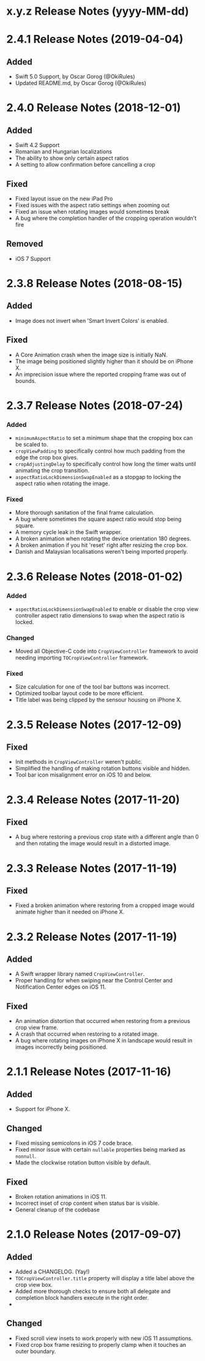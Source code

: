 x.y.z Release Notes (yyyy-MM-dd)
=============================================================

2.4.1 Release Notes (2019-04-04)
=============================================================

## Added
- Swift 5.0 Support, by Oscar Gorog (@OkiRules)
- Updated README.md, by Oscar Gorog (@OkiRules)

2.4.0 Release Notes (2018-12-01)
=============================================================

## Added
- Swift 4.2 Support
- Romanian and Hungarian localizations
- The ability to show only certain aspect ratios
- A setting to allow confirmation before cancelling a crop

## Fixed
- Fixed layout issue on the new iPad Pro
- Fixed issues with the aspect ratio settings when zooming out
- Fixed an issue when rotating images would sometimes break
- A bug where the completion handler of the cropping operation wouldn't fire

## Removed
- iOS 7 Support

2.3.8 Release Notes (2018-08-15)
=============================================================

## Added
- Image does not invert when 'Smart Invert Colors' is enabled.

## Fixed
- A Core Animation crash when the image size is initially NaN.
- The image being positioned slightly higher than it should be on iPhone X.
- An imprecision issue where the reported cropping frame was out of bounds.

2.3.7 Release Notes (2018-07-24)
=============================================================

### Added
- `minimumAspectRatio` to set a minimum shape that the cropping box can be scaled to.
- `cropViewPadding` to specifically control how much padding from the edge the crop box gives.
- `cropAdjustingDelay` to specifically control how long the timer waits until animating the crop transition.
- `aspectRatioLockDimensionSwapEnabled` as a stopgap to locking the aspect ratio when rotating the image.


### Fixed
- More thorough sanitation of the final frame calculation.
- A bug where sometimes the square aspect ratio would stop being square.
- A memory cycle leak in the Swift wrapper.
- A broken animation when rotating the device orientation 180 degrees.
- A broken animation if you hit 'reset' right after resizing the crop box.
- Danish and Malaysian localisations weren't being imported properly.

2.3.6 Release Notes (2018-01-02)
=============================================================

### Added
- `aspectRatioLockDimensionSwapEnabled` to enable or disable the crop view controller aspect ratio dimensions to swap when the aspect ratio is locked.

### Changed
- Moved all Objective-C code into `CropViewController` framework to avoid needing importing `TOCropViewController` framework.

### Fixed
- Size calculation for one of the tool bar buttons was incorrect.
- Optimized toolbar layout code to be more efficient.
- Title label was being clipped by the sensour housing on iPhone X.

2.3.5 Release Notes (2017-12-09)
=============================================================

## Fixed
- Init methods in `CropViewController` weren't public.
- Simplified the handling of making rotation buttons visible and hidden.
- Tool bar icon misalignment error on iOS 10 and below.

2.3.4 Release Notes (2017-11-20)
=============================================================

## Fixed
- A bug where restoring a previous crop state with a different angle than 0 and then rotating the image would result in a distorted image.

2.3.3 Release Notes (2017-11-19)
=============================================================

## Fixed
- Fixed a broken animation where restoring from a cropped image would animate higher than it needed on iPhone X.

2.3.2 Release Notes (2017-11-19)
=============================================================

## Added
- A Swift wrapper library named `CropViewController`.
- Proper handling for when swiping near the Control Center and Notification Center edges on iOS 11.

## Fixed
- An animation distortion that occurred when restoring from a previous crop view frame.
- A crash that occurred when restoring to a rotated image.
- A bug where rotating images on iPhone X in landscape would result in images incorrectly being positioned.

2.1.1 Release Notes (2017-11-16)
=============================================================

## Added
- Support for iPhone X.

## Changed
- Fixed missing semicolons in iOS 7 code brace.
- Fixed minor issue with certain `nullable` properties being marked as `nonnull`.
- Made the clockwise rotation button visible by default.

## Fixed
- Broken rotation animations in iOS 11.
- Incorrect inset of crop content when status bar is visible.
- General cleanup of the codebase

2.1.0 Release Notes (2017-09-07)
=============================================================

## Added
- Added a CHANGELOG. (Yay!)
- `TOCropViewController.title` property will display a title label above the crop view box.
- Added more thorough checks to ensure both all delegate and completion block handlers execute in the right order.
- 
## Changed
- Fixed scroll view insets to work properly with new iOS 11 assumptions.
- Fixed crop box frame resizing to properly clamp when it touches an outer boundary.
